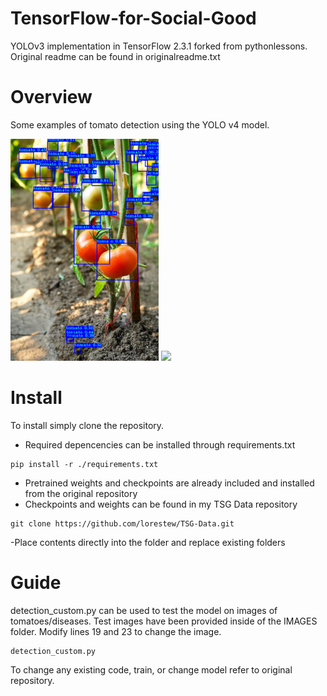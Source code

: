 # TensorFlow-for-Social-Good
YOLOv3 implementation in TensorFlow 2.3.1 forked from pythonlessons. Original readme can be found in originalreadme.txt

# Overview
Some examples of tomato detection using the YOLO v4 model.
<p align="left">
    <img width="47%" src="examples/tomato_detect.jpg" style="max-width:50%;"></a>
    <img width="50%" src="examples/tomato_detect_2.png" style="max-width:20%;"></a>
</p>



# Install
To install simply clone the repository.
- Required depencencies can be installed through requirements.txt
```
pip install -r ./requirements.txt
```
- Pretrained weights and checkpoints are already included and installed from the original repository
- Checkpoints and weights can be found in my TSG Data repository
```
git clone https://github.com/lorestew/TSG-Data.git
```
-Place contents directly into the folder and replace existing folders

# Guide
detection_custom.py can be used to test the model on images of tomatoes/diseases. Test images have been provided inside of the IMAGES folder. Modify lines 19 and 23 to change the image.
```
detection_custom.py
```
To change any existing code, train, or change model refer to original repository.
